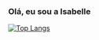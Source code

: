 ### Olá, eu sou a Isabelle

<!--
**IsabelleAP/IsabelleAP** is a ✨ _special_ ✨ repository because its `README.md` (this file) appears on your GitHub profile.

Here are some ideas to get you started:

** - 🔭 I’m currently working on ...
** - 🌱 I’m currently learning ...
** - 👯 I’m looking to collaborate on ...
** - 🤔 I’m looking for help with ...
** - 💬 Ask me about ...
** - 📫 How to reach me: ...
** - 😄 Pronouns: ...
** - ⚡ Fun fact: ...
** -->

[![Top Langs](https://github-readme-stats.vercel.app/api/top-langs/?username=anuraghazra)](https://github.com/IsabelleAP)

